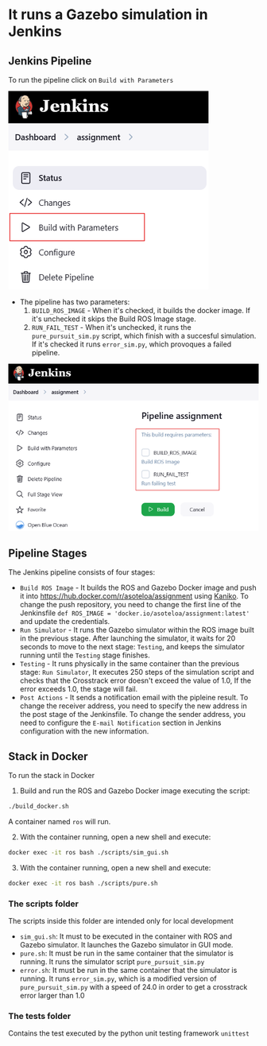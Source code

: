 # It runs a Gazebo simulation in Jenkins

## Jenkins Pipeline
To run the pipeline click on `Build with Parameters`

![build](pics/build_with_parameters.png)

- The pipeline has two parameters:
  1. `BUILD_ROS_IMAGE` - When it's checked, it builds the docker image. If it's unchecked it skips the Build ROS Image stage.
  2. `RUN_FAIL_TEST` - When it's unchecked, it runs the `pure_pursuit_sim.py` script, which finish with a succesful simulation. If it's checked it runs `error_sim.py`, which provoques a failed pipeline.

![build](pics/parameters.png)

## Pipeline Stages
The Jenkins pipeline consists of four stages:
- `Build ROS Image` - It builds the ROS and Gazebo Docker image and push it into https://hub.docker.com/r/asoteloa/assignment using [Kaniko](https://github.com/GoogleContainerTools/kaniko/). To change the push repository, you need to change the first line of the Jenkinsfile `def ROS_IMAGE = 'docker.io/asoteloa/assignment:latest'` and update the credentials.
- `Run Simulator` - It runs the Gazebo simulator within the ROS image built in the previous stage. After launching the simulator, it waits for 20 seconds to move to the next stage: `Testing`, and keeps the simulator running until the `Testing` stage finishes.
- `Testing` - It runs physically in the same container than the previous stage: `Run Simulator`, It executes 250 steps of the simulation script and checks that the Crosstrack error doesn't exceed the value of 1.0, If the error exceeds 1.0, the stage will fail.
- `Post Actions` - It sends a notification email with the pipleine result. To change the receiver address, you need to specify the new address in the post stage of the Jenkinsfile. To change the sender address, you need to configure the `E-mail Notification` section in Jenkins configuration with the new information.


## Stack in Docker
To run the stack in Docker
1. Build and run the ROS and Gazebo Docker image executing the script:
 ``` bash
 ./build_docker.sh
 ```
A container named `ros` will run.

2. With the container running, open a new shell and execute:
  ``` bash
  docker exec -it ros bash ./scripts/sim_gui.sh
  ```

3. With the container running, open a new shell and execute:
  ``` bash
  docker exec -it ros bash ./scripts/pure.sh
  ```


### The scripts folder
The scripts inside this folder are intended only for local development

- `sim_gui.sh`: It must to be executed in the container with ROS and Gazebo simulator. It launches the Gazebo simulator in GUI mode.
- `pure.sh`: It must be run in the same container that the simulator is running. It runs the simulator script `pure_pursuit_sim.py`
- `error.sh`: It must be run in the same container that the simulator is running. It runs `error_sim.py`, which is a modified version of `pure_pursuit_sim.py` with a speed of 24.0 in order to get a crosstrack error larger than 1.0

### The tests folder
Contains the test executed by the python unit testing framework `unittest`

